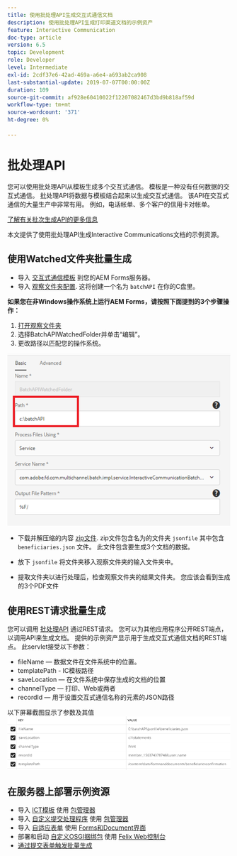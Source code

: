 ```yaml
---
title: 使用批处理API生成交互式通信文档
description: 使用批处理API生成打印渠道文档的示例资产
feature: Interactive Communication
doc-type: article
version: 6.5
topic: Development
role: Developer
level: Intermediate
exl-id: 2cdf37e6-42ad-469a-a6e4-a693ab2ca908
last-substantial-update: 2019-07-07T00:00:00Z
duration: 109
source-git-commit: af928e60410022f12207082467d3bd9b818af59d
workflow-type: tm+mt
source-wordcount: '371'
ht-degree: 0%

---
```


# 批处理API

您可以使用批处理API从模板生成多个交互式通信。 模板是一种没有任何数据的交互式通信。 批处理API将数据与模板结合起来以生成交互式通信。 该API在交互式通信的大量生产中非常有用。 例如，电话帐单、多个客户的信用卡对帐单。

[了解有关批次生成API的更多信息](https://experienceleague.adobe.com/docs/experience-manager-65/forms/interactive-communications/generate-multiple-interactive-communication-using-batch-api.html)

本文提供了使用批处理API生成Interactive Communications文档的示例资源。

## 使用Watched文件夹批量生成

* 导入 [交互式通信模板](assets/Beneficiaries-confirmation.zip) 到您的AEM Forms服务器。
* 导入 [观察文件夹配置](assets/batch-generation-api.zip). 这将创建一个名为 `batchAPI` 在你的C盘里。

**如果您在非Windows操作系统上运行AEM Forms，请按照下面提到的3个步骤操作：**

1. [打开观察文件夹](http://localhost:4502/libs/fd/core/WatchfolderUI/content/UI.html)
2. 选择BatchAPIWatchedFolder并单击“编辑”。
3. 更改路径以匹配您的操作系统。

![path](assets/watched-folder-batch-api-basic.PNG)

* 下载并解压缩的内容 [zip文件](assets/jsonfile.zip). zip文件包含名为的文件夹 `jsonfile` 其中包含 `beneficiaries.json` 文件。 此文件包含要生成3个文档的数据。

* 放下 `jsonfile` 将文件夹移入观察文件夹的输入文件夹中。
* 提取文件夹以进行处理后，检查观察文件夹的结果文件夹。 您应该会看到生成的3个PDF文件

## 使用REST请求批量生成

您可以调用 [批处理API](https://helpx.adobe.com/experience-manager/6-5/forms/javadocs/index.html) 通过REST请求。 您可以为其他应用程序公开REST端点，以调用API来生成文档。
提供的示例资产显示用于生成交互式通信文档的REST端点。 此servlet接受以下参数：

* fileName — 数据文件在文件系统中的位置。
* templatePath - IC模板路径
* saveLocation — 在文件系统中保存生成的文档的位置
* channelType — 打印、Web或两者
* recordId — 用于设置交互式通信名称的元素的JSON路径

以下屏幕截图显示了参数及其值
![示例请求](assets/generate-ic-batch-servlet.PNG)

## 在服务器上部署示例资源

* 导入 [ICT模板](assets/ICTemplate.zip) 使用 [包管理器](http://localhost:4502/crx/packmgr/index.jsp)
* 导入 [自定义提交处理程序](assets/BatchAPICustomSubmit.zip) 使用 [包管理器](http://localhost:4502/crx/packmgr/index.jsp)
* 导入 [自适应表单](assets/BatchGenerationAPIAF.zip) 使用 [Forms和Document界面](http://localhost:4502/aem/forms.html/content/dam/formsanddocuments)
* 部署和启动 [自定义OSGI捆绑包](assets/batchgenerationapi.batchgenerationapi.core-1.0-SNAPSHOT.jar) 使用 [Felix Web控制台](http://localhost:4502/system/console/bundles)
* [通过提交表单触发批量生成](http://localhost:4502/content/dam/formsanddocuments/batchgenerationapi/jcr:content?wcmmode=disabled)

